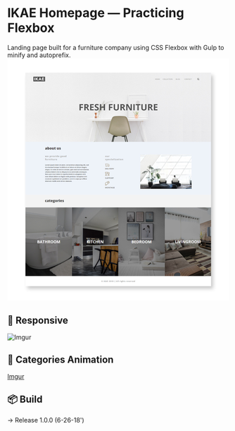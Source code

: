 # IKAE Homepage — Practicing Flexbox 
Landing page built for a furniture company using CSS Flexbox with Gulp to minify and autoprefix.
<br>
![Webpage preview](./build/images/IKAE-complete-image.jpg)
<br>

## :100: Responsive
![Imgur](https://i.imgur.com/6rh7gnG.gifv)
<br>

## :100: Categories Animation
[Imgur](https://i.imgur.com/NzSlT32.gifv)

## :package: Build 
→ Release 1.0.0 (6-26-18')
